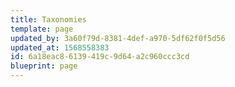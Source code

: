 ```yaml
---
title: Taxonomies
template: page
updated_by: 3a60f79d-8381-4def-a970-5df62f0f5d56
updated_at: 1568558383
id: 6a18eac8-6139-419c-9d64-a2c960ccc3cd
blueprint: page
---
```

